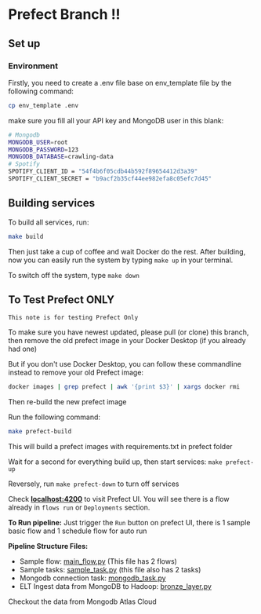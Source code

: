 # Prefect Branch !!

## Set up

### Environment

Firstly, you need to create a .env file base on env_template file by the following command:
```bash
cp env_template .env
```

make sure you fill all your API key and MongoDB user in this blank:
```bash
# Mongodb
MONGODB_USER=root
MONGODB_PASSWORD=123
MONGODB_DATABASE=crawling-data
# Spotify
SPOTIFY_CLIENT_ID = "54f4b6f05cdb44b592f89654412d3a39"
SPOTIFY_CLIENT_SECRET = "b9acf2b35cf44ee982efa8c05efc7d45"
```
## Building services
To build all services, run:
```bash
make build
```
Then just take a cup of coffee and wait Docker do the rest. After building, now you can 
easily run the system by typing `make up` in your terminal.

To switch off the system, type `make down`
## To Test Prefect ONLY

`This note is for testing Prefect Only`

To make sure you have newest updated, please pull (or clone) this branch, then remove the old prefect image in your Docker Desktop (if you already had one)

But if you don't use Docker Desktop, you can follow these commandline instead to remove your old Prefect image:
```bash
docker images | grep prefect | awk '{print $3}' | xargs docker rmi
```
Then re-build the new prefect image

Run the following command:
```bash
make prefect-build
```
This will build a prefect images with requirements.txt in prefect folder

Wait for a second for everything build up, then start services: `make prefect-up`

Reversely, run `make prefect-down` to turn off services

Check [**localhost:4200**](http://localhost:4200) to visit Prefect UI. You will see there is a flow already in `flows run` or `Deployments` section. 

**To Run pipeline:** Just trigger the `Run` button on prefect UI, there is 1 sample basic flow and 1 schedule flow for auto run

**Pipeline Structure Files:**
- Sample flow: [main_flow.py](./prefect/flows/main_flow.py) (This file has 2 flows)
- Sample tasks: [sample_task.py](./prefect/flows/sample_task.py) (this file also has 2 tasks)
- Mongodb connection task: [mongodb_task.py](./prefect/flows/Ingest_Mongodb/mongodb_task.py)
- ELT Ingest data from MongoDB to Hadoop: [bronze_layer.py](./prefect/flows/ELT_pipeline/bronze_layer.py)


Checkout the data from Mongodb Atlas Cloud
